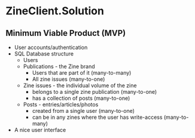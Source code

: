 # ZineClient.Solution

## Minimum Viable Product (MVP)

- User accounts/authentication
- SQL Database structure
  - Users
  - Publications - the Zine brand
    - Users that are part of it (many-to-many)
    - All zine issues (many-to-one)
  - Zine issues - the individual volume of the zine
    - belongs to a single zine publication (many-to-one)
    - has a collection of posts (many-to-one)
  - Posts - entries/articles/photos
    - created from a single user (many-to-one)
    - can be in any zines where the user has write-access (many-to-many)
- A nice user interface
